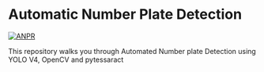 # Automatic Number Plate Detection
[![ANPR](https://colab.research.google.com/assets/colab-badge.svg)](https://colab.research.google.com/github/ArjunAriyil/ANPR/blob/main/ANPR_Deploy.ipynb)

This repository walks you through Automated Number plate Detection using YOLO V4, OpenCV and pytessaract
